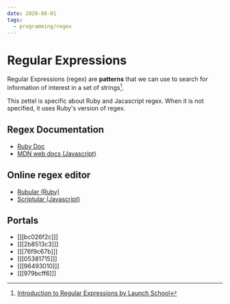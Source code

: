 ```yaml
---
date: 2020-08-01
tags:
  - programming/regex
---
```


# Regular Expressions

Regular Expressions (regex) are **patterns** that we can use to search for
information of interest in a set of strings[^1].

This zettel is specific about Ruby and Jacascript regex. When it is not
specified, it uses Ruby's version of regex.


## Regex Documentation

* [Ruby Doc](https://ruby-doc.org/core-2.7.0/Regexp.html)
* [MDN web docs (Javascript)](https://developer.mozilla.org/en-US/docs/Web/JavaScript/Reference/Global_Objects/RegExp)


## Online regex editor

* [Rubular (Ruby)](https://rubular.com/)
* [Scriptular (Javascript)](https://scriptular.com/)


## Portals

* [[[bc026f2c]]]
* [[[2b8513c3]]]
* [[[76f9c67b]]]
* [[[05381715]]]
* [[[96493010]]]
* [[[979bcff6]]]

[^1]: [Introduction to Regular Expressions by Launch School](https://launchschool.com/books/regex/read/introduction)
